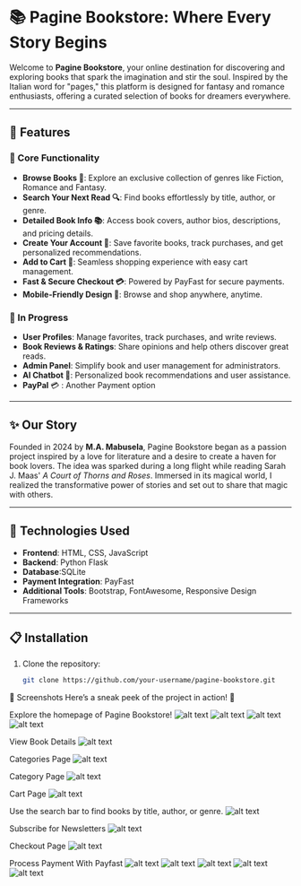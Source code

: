 # 📚 Pagine Bookstore: Where Every Story Begins

Welcome to **Pagine Bookstore**, your online destination for discovering and exploring books that spark the imagination and stir the soul. Inspired by the Italian word for "pages," this platform is designed for fantasy and romance enthusiasts, offering a curated selection of books for dreamers everywhere.

---

## 🌟 Features

### 🚀 Core Functionality
- **Browse Books 📖**: Explore an exclusive collection of genres like Fiction, Romance and Fantasy.
- **Search Your Next Read 🔍**: Find books effortlessly by title, author, or genre.
- **Detailed Book Info 📚**: Access book covers, author bios, descriptions, and pricing details.
- **Create Your Account 🔑**: Save favorite books, track purchases, and get personalized recommendations.
- **Add to Cart 🛒**: Seamless shopping experience with easy cart management.
- **Fast & Secure Checkout 💳**: Powered by PayFast for secure payments.
- **Mobile-Friendly Design 📱**: Browse and shop anywhere, anytime.

### 🌱 In Progress
- **User Profiles**: Manage favorites, track purchases, and write reviews.
- **Book Reviews & Ratings**: Share opinions and help others discover great reads.
- **Admin Panel**: Simplify book and user management for administrators.
- **AI Chatbot 🤖**: Personalized book recommendations and user assistance.
- **PayPal** 💳 : Another Payment option

---

## ✨ Our Story

Founded in 2024 by **M.A. Mabusela**, Pagine Bookstore began as a passion project inspired by a love for literature and a desire to create a haven for book lovers. The idea was sparked during a long flight while reading Sarah J. Maas' *A Court of Thorns and Roses*. Immersed in its magical world, I realized the transformative power of stories and set out to share that magic with others.

---

## 🔧 Technologies Used

- **Frontend**: HTML, CSS, JavaScript
- **Backend**: Python Flask
- **Database**:SQLite
- **Payment Integration**: PayFast
- **Additional Tools**: Bootstrap, FontAwesome, Responsive Design Frameworks

---

## 📋 Installation

1. Clone the repository:
   ```bash
   git clone https://github.com/your-username/pagine-bookstore.git

📸 Screenshots
Here’s a sneak peek of the project in action! 📸

Explore the homepage of Pagine Bookstore!
![alt text](<Screenshot 2025-01-13 181130.png>) ![alt text](<Screenshot 2025-01-13 181147.png>) ![alt text](<Screenshot 2025-01-13 181207.png>) ![alt text](<Screenshot 2025-01-13 181220.png>)

View Book Details 
![alt text](<Screenshot 2025-01-13 183127.png>)

Categories Page
![alt text](<Screenshot 2025-01-13 181537.png>)

Category Page 
![alt text](<Screenshot 2025-01-13 181558.png>)

Cart Page 
![alt text](<Screenshot 2025-01-13 181620.png>)

Use the search bar to find books by title, author, or genre.
![alt text](<Screenshot 2025-01-13 182720.png>)

Subscribe for Newsletters
![alt text](<Screenshot 2025-01-13 182930.png>)

Checkout Page 
![alt text](<Screenshot 2025-01-13 181658.png>)

Process Payment With Payfast
![alt text](<Screenshot 2025-01-13 181719.png>)
![alt text](<Screenshot 2025-01-13 181753.png>)
![alt text](<Screenshot 2025-01-13 181815.png>)
![alt text](<Screenshot 2025-01-13 181840.png>)
![alt text](<Screenshot 2025-01-13 181903.png>)
